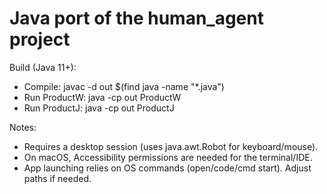 # Java port of the human_agent project

Build (Java 11+):
- Compile: javac -d out $(find java -name "*.java")
- Run ProductW: java -cp out ProductW
- Run ProductJ: java -cp out ProductJ

Notes:
- Requires a desktop session (uses java.awt.Robot for keyboard/mouse).
- On macOS, Accessibility permissions are needed for the terminal/IDE.
- App launching relies on OS commands (open/code/cmd start). Adjust paths if needed.
